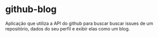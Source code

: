 # github-blog
Aplicação que utiliza a API do github para buscar buscar issues de um repositório, dados do seu perfil e exibir elas como um blog.
